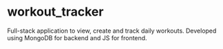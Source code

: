 # workout_tracker
Full-stack application to view, create and track daily workouts. Developed using MongoDB for backend and JS for frontend.

